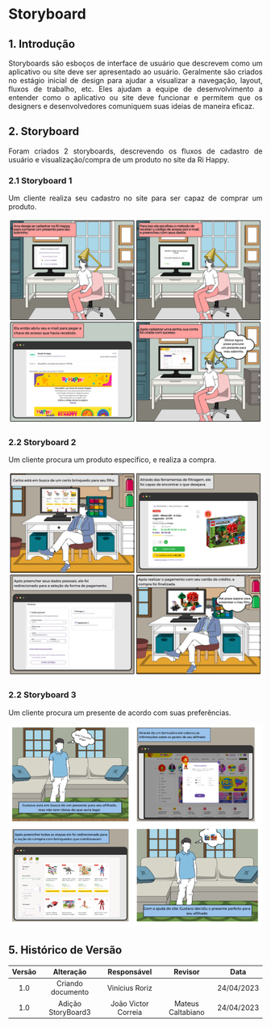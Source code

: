 # Storyboard

## 1. Introdução
<p style="text-align: justify;"> Storyboards são esboços de interface de usuário que descrevem como um aplicativo ou site deve ser apresentado ao usuário. Geralmente são criados no estágio inicial de design para ajudar a visualizar a navegação, layout, fluxos de trabalho, etc. Eles ajudam a equipe de desenvolvimento a entender como o aplicativo ou site deve funcionar e permitem que os designers e desenvolvedores comuniquem suas ideias de maneira eficaz.</p>


## 2. Storyboard
<p style="text-align: justify;"> Foram criados 2 storyboards, descrevendo os fluxos de cadastro de usuário e visualização/compra de um produto no site da Ri Happy.</p>

### 2.1 Storyboard 1
<p style="text-align: justify;"> Um cliente realiza seu cadastro no site para ser capaz de comprar um produto.
</p>

<div width="800"> 

![](./images/storyboards/storyboard_1.png)
 </div>

### 2.2 Storyboard 2

<p style="text-align: justify;"> Um cliente procura um produto específico, e realiza a compra.
</p>



![](./images/storyboards/storyboard_2.png)





### 2.2 Storyboard 3

<p style="text-align: justify;"> Um cliente procura um presente de acordo com suas preferências.
</p>



![](./images/storyboards/storyboard_3.png)


## 5. Histórico de Versão

| Versão |       Alteração        |  Responsável    |    Revisor    | Data  |
| :----: | :--------------------: | :-------------: | :-----------: | :---: |
|  1.0   |   Criando documento    | Vinícius Roriz  |               | 24/04/2023 |
|  1.0   |   Adição StoryBoard3     | João Victor Correia  |        Mateus Caltabiano       | 24/04/2023 |